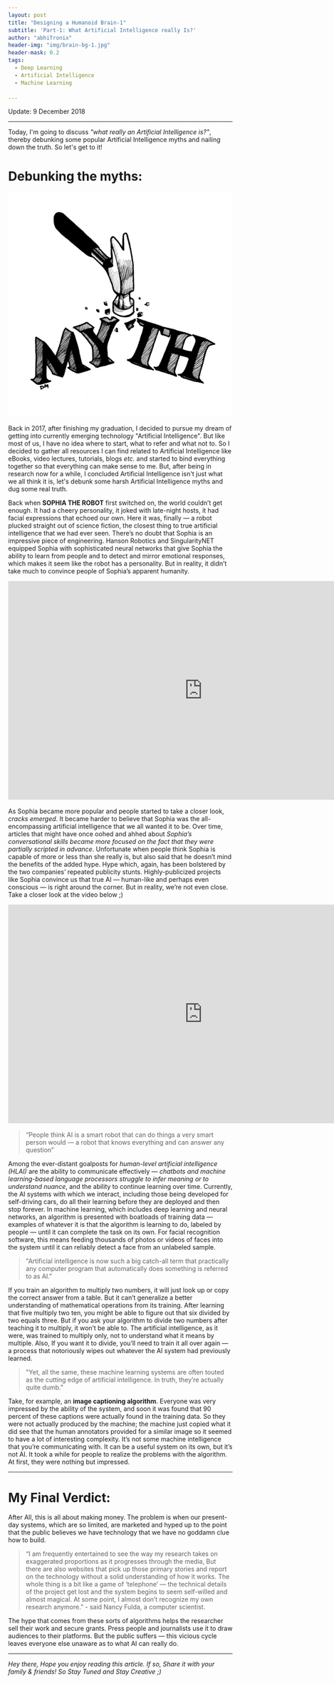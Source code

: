 ```yaml
---
layout: post
title: "Designing a Humanoid Brain-1"
subtitle: 'Part-1: What Artificial Intelligence really Is?'
author: "abhiTronix"
header-img: "img/brain-bg-1.jpg"
header-mask: 0.2
tags:
  - Deep Learning
  - Artificial Intelligence
  - Machine Learning
  
---
```


Update: 9 December 2018

---

Today, I'm going to discuss *"what really an Artificial Intelligence is?"*, thereby debunking some popular Artificial Intelligence myths and nailing down the truth. So let's get to it!

# Debunking the myths:

![](/img/in-post/manav/brain-1.jpg)

Back in 2017, after finishing my graduation, I decided to pursue my dream of getting into currently emerging technology "Artificial Intelligence". But like most of us, I have no idea where to start, what to refer and what not to. So I decided to gather all resources I can find related to Artificial Intelligence like eBooks, video lectures, tutorials, blogs *etc.* and started to bind everything together so that everything can make sense to me. But, after being in research now for a while, I concluded Artificial Intelligence isn't just what we all think it is, let's debunk some harsh Artificial Intelligence myths and dug some real truth. 


Back when **SOPHIA THE ROBOT** first switched on, the world couldn’t get enough. It had a cheery personality, it joked with late-night hosts, it had facial expressions that echoed our own. Here it was, finally — a robot plucked straight out of science fiction, the closest thing to true artificial intelligence that we had ever seen. There’s no doubt that Sophia is an impressive piece of engineering. Hanson Robotics and SingularityNET equipped Sophia with sophisticated neural networks that give Sophia the ability to learn from people and to detect and mirror emotional responses, which makes it seem like the robot has a personality. But in reality, it didn’t take much to convince people of Sophia’s apparent humanity.

<iframe width="871" height="490" src="https://www.youtube.com/embed/ZQrKFAAlxO4" frameborder="0" allow="accelerometer; autoplay; encrypted-media; gyroscope; picture-in-picture" allowfullscreen></iframe>

As Sophia became more popular and people started to take a closer look, *cracks emerged*. It became harder to believe that Sophia was the all-encompassing artificial intelligence that we all wanted it to be. Over time, articles that might have once oohed and ahhed about *Sophia’s conversational skills became more focused on the fact that they were partially scripted in advance*. Unfortunate when people think Sophia is capable of more or less than she really is, but also said that he doesn’t mind the benefits of the added hype. Hype which, again, has been bolstered by the two companies’ repeated publicity stunts. Highly-publicized projects like Sophia convince us that true AI — human-like and perhaps even conscious — is right around the corner. But in reality, we’re not even close. Take a closer look at the video below ;)

<iframe width="871" height="490" src="https://www.youtube.com/embed/7fnCQC7bLs0" frameborder="0" allow="accelerometer; autoplay; encrypted-media; gyroscope; picture-in-picture" allowfullscreen></iframe>

> “People think AI is a smart robot that can do things a very smart person would — a robot that knows everything and can answer any question” 

Among the ever-distant goalposts for *human-level artificial intelligence (HLAI)* are the ability to communicate effectively — *chatbots and machine learning-based language processors struggle to infer meaning or to understand nuance*, and the ability to continue learning over time. Currently, the AI systems with which we interact, including those being developed for self-driving cars, do all their learning before they are deployed and then stop forever. In machine learning, which includes deep learning and neural networks, an algorithm is presented with boatloads of training data — examples of whatever it is that the algorithm is learning to do, labeled by people — until it can complete the task on its own. For facial recognition software, this means feeding thousands of photos or videos of faces into the system until it can reliably detect a face from an unlabeled sample.

> "Artificial intelligence is now such a big catch-all term that practically any computer program that automatically does something is referred to as AI."

If you train an algorithm to multiply two numbers, it will just look up or copy the correct answer from a table. But it can’t generalize a better understanding of mathematical operations from its training. After learning that five multiply two ten, you might be able to figure out that six divided by two equals three. But if you ask your algorithm to divide two numbers after teaching it to multiply, it won’t be able to. The artificial intelligence, as it were, was trained to multiply only, not to understand what it means by multiple. Also, If you want it to divide, you’ll need to train it all over again — a process that notoriously wipes out whatever the AI system had previously learned. 


> "Yet, all the same, these machine learning systems are often touted as the cutting edge of artificial intelligence. In truth, they’re actually quite dumb."

Take, for example, an **image captioning algorithm**. Everyone was very impressed by the ability of the system, and soon it was found that 90 percent of these captions were actually found in the training data. So they were not actually produced by the machine; the machine just copied what it did see that the human annotators provided for a similar image so it seemed to have a lot of interesting complexity. It’s not some machine intelligence that you’re communicating with. It can be a useful system on its own, but it’s not AI. It took a while for people to realize the problems with the algorithm. At first, they were nothing but impressed.

---

# My Final Verdict: 
After All, this is all about making money. The problem is when our present-day systems, which are so limited, are marketed and hyped up to the point that the public believes we have technology that we have no goddamn clue how to build.

> “I am frequently entertained to see the way my research takes on exaggerated proportions as it progresses through the media, But there are also websites that pick up those primary stories and report on the technology without a solid understanding of how it works. The whole thing is a bit like a game of ‘telephone’ — the technical details of the project get lost and the system begins to seem self-willed and almost magical. At some point, I almost don’t recognize my own research anymore.” - said Nancy Fulda, a computer scientist.

The hype that comes from these sorts of algorithms helps the researcher sell their work and secure grants. Press people and journalists use it to draw audiences to their platforms. But the public suffers — this vicious cycle leaves everyone else unaware as to what AI can really do.

---

*Hey there, Hope you enjoy reading this article. If so, Share it with your family & friends! So Stay Tuned and Stay Creative ;)*